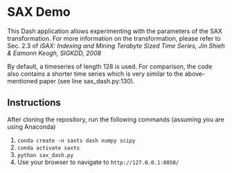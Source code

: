 # SAX Demo

This Dash application allows experimenting with the parameters of the SAX transformation. For more information on the transformation, please refer to Sec. 2.3 of _iSAX: Indexing and Mining Terabyte Sized Time
Series, Jin Shieh & Eamonn Keogh, SIGKDD, 2008_

By default, a timeseries of length 128 is used. For comparison, the code also contains a shorter time series which is very similar to the above-mentioned paper (see line sax_dash.py:130).

## Instructions
After cloning the repository, run the following commands (assuming you are using Anaconda)

1. `conda create -n saxts dash numpy scipy`
2. `conda activate saxts`
3. `python sax_dash.py`
4. Use your browser to navigate to `http://127.0.0.1:8050/`

